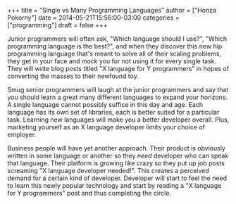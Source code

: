 +++
title = "Single vs Many Programming Languages"
author = ["Honza Pokorny"]
date = 2014-05-21T15:56:00-03:00
categories = ["programming"]
draft = false
+++

Junior programmers will often ask, "Which language should I use?", "Which
programming language is the best?", and when they discover this new hip
programming language that's meant to solve all of their scaling problems, they
get in your face and mock you for not using it for every single task.  They
will write blog posts titled "X language for Y programmers" in hopes of
converting the masses to their newfound toy.

Smug senior programmers will laugh at the junior programmers and say that you
should learn a great many different languages to expand your horizons.  A
single language cannot possibly suffice in this day and age.  Each language has
its own set of libraries, each is better suited for a particular task.
Learning new languages will make you a better developer overall.  Plus,
marketing yourself as an X language developer limits your choice of employer.

Business people will have yet another approach.  Their product is obviously
written in some language or another so they _need_ developer who can speak that
language.  Their platform is growing like crazy so they put up job posts
screaming "X language developer needed!".  This creates a perceived demand for
a certain kind of developer.  Developer will start to feel the need to learn
this newly popular technology and start by reading a "X language for Y
programmers" post and thus completing the circle.
